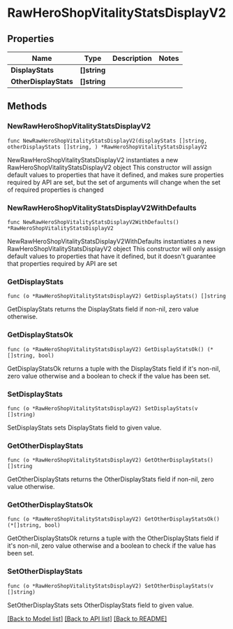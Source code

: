 # RawHeroShopVitalityStatsDisplayV2

## Properties

Name | Type | Description | Notes
------------ | ------------- | ------------- | -------------
**DisplayStats** | **[]string** |  | 
**OtherDisplayStats** | **[]string** |  | 

## Methods

### NewRawHeroShopVitalityStatsDisplayV2

`func NewRawHeroShopVitalityStatsDisplayV2(displayStats []string, otherDisplayStats []string, ) *RawHeroShopVitalityStatsDisplayV2`

NewRawHeroShopVitalityStatsDisplayV2 instantiates a new RawHeroShopVitalityStatsDisplayV2 object
This constructor will assign default values to properties that have it defined,
and makes sure properties required by API are set, but the set of arguments
will change when the set of required properties is changed

### NewRawHeroShopVitalityStatsDisplayV2WithDefaults

`func NewRawHeroShopVitalityStatsDisplayV2WithDefaults() *RawHeroShopVitalityStatsDisplayV2`

NewRawHeroShopVitalityStatsDisplayV2WithDefaults instantiates a new RawHeroShopVitalityStatsDisplayV2 object
This constructor will only assign default values to properties that have it defined,
but it doesn't guarantee that properties required by API are set

### GetDisplayStats

`func (o *RawHeroShopVitalityStatsDisplayV2) GetDisplayStats() []string`

GetDisplayStats returns the DisplayStats field if non-nil, zero value otherwise.

### GetDisplayStatsOk

`func (o *RawHeroShopVitalityStatsDisplayV2) GetDisplayStatsOk() (*[]string, bool)`

GetDisplayStatsOk returns a tuple with the DisplayStats field if it's non-nil, zero value otherwise
and a boolean to check if the value has been set.

### SetDisplayStats

`func (o *RawHeroShopVitalityStatsDisplayV2) SetDisplayStats(v []string)`

SetDisplayStats sets DisplayStats field to given value.


### GetOtherDisplayStats

`func (o *RawHeroShopVitalityStatsDisplayV2) GetOtherDisplayStats() []string`

GetOtherDisplayStats returns the OtherDisplayStats field if non-nil, zero value otherwise.

### GetOtherDisplayStatsOk

`func (o *RawHeroShopVitalityStatsDisplayV2) GetOtherDisplayStatsOk() (*[]string, bool)`

GetOtherDisplayStatsOk returns a tuple with the OtherDisplayStats field if it's non-nil, zero value otherwise
and a boolean to check if the value has been set.

### SetOtherDisplayStats

`func (o *RawHeroShopVitalityStatsDisplayV2) SetOtherDisplayStats(v []string)`

SetOtherDisplayStats sets OtherDisplayStats field to given value.



[[Back to Model list]](../README.md#documentation-for-models) [[Back to API list]](../README.md#documentation-for-api-endpoints) [[Back to README]](../README.md)


